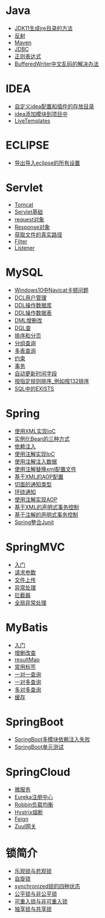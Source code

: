 # Java
- <a href="Java/JDK11生成jre目录的方法.md">JDK11生成jre目录的方法</a>
- <a href="Java/反射.md">反射</a>
- <a href="Java/Maven.md">Maven</a>
- <a href="Java/JDBC.md">JDBC</a>
- <a href="Java/正则表达式.md">正则表达式</a>
- <a href="Java/BufferedWriter中文乱码的解决办法.md">BufferedWriter中文乱码的解决办法</a>

# IDEA
- <a href="Java/idea/自定义idea配置和插件的存放目录.md">自定义idea配置和插件的存放目录</a>
- <a href="Java/idea/idea添加模块到项目中.md">idea添加模块到项目中</a>
- <a href="Java/idea/LiveTemplates.md">LiveTemplates</a>

# ECLIPSE
- <a href="Java/eclipse/导出导入eclipse的所有设置.md">导出导入eclipse的所有设置</a>

# Servlet
- <a href="Java/Servlet/Tomcat.md">Tomcat</a>
- <a href="Java/Servlet/Servlet基础.md">Servlet基础</a>
- <a href="Java/Servlet/request对象.md">request对象</a>
- <a href="Java/Servlet/Response对象.md">Response对象</a>
- <a href="Java/Servlet/获取文件的真实路径.md">获取文件的真实路径</a>
- <a href="Java/Servlet/Filter.md">Filter</a>
- <a href="Java/Servlet/Listener.md">Listener</a>
# MySQL
- <a href="Java/MySQL/Windows10中Navicat卡顿问题.md">Windows10中Navicat卡顿问题</a>
- <a href="Java/MySQL/DCL用户管理.md">DCL用户管理</a>
- <a href="Java/MySQL/DDL操作数据库.md">DDL操作数据库</a>
- <a href="Java/MySQL/DDL操作数据表.md">DDL操作数据表</a>
- <a href="Java/MySQL/DML增删改.md">DML增删改</a>
- <a href="Java/MySQL/DQL查.md">DQL查</a>
- <a href="Java/MySQL/排序和分页.md">排序和分页</a>
- <a href="Java/MySQL/分组查询.md">分组查询</a>
- <a href="Java/MySQL/多表查询.md">多表查询</a>
- <a href="Java/MySQL/约束.md">约束</a>
- <a href="Java/MySQL/事务.md">事务</a>
- <a href="Java/MySQL/自动更新时间字段.md">自动更新时间字段</a>
- <a href="Java/MySQL/按指定规则排序_例如按132排序.md">按指定规则排序_例如按132排序</a>
- <a href="Java/MySQL/SQL中的EXISTS.md">SQL中的EXISTS</a>
# Spring
- <a href="Java/Spring/使用XML实现IoC.md">使用XML实现IoC</a>
- <a href="Java/Spring/实例化Bean的三种方式.md">实例化Bean的三种方式</a>
- <a href="Java/Spring/依赖注入.md">依赖注入</a>
- <a href="Java/Spring/使用注解实现IoC.md">使用注解实现IoC</a>
- <a href="Java/Spring/使用注解注入数据.md">使用注解注入数据</a>
- <a href="Java/Spring/使用注解替换xml配置文件.md">使用注解替换xml配置文件</a>
- <a href="Java/Spring/基于XML的AOP配置.md">基于XML的AOP配置</a>
- <a href="Java/Spring/切面的通知类型.md">切面的通知类型</a>
- <a href="Java/Spring/环绕通知.md">环绕通知</a>
- <a href="Java/Spring/使用注解实现AOP.md">使用注解实现AOP</a>
- <a href="Java/Spring/基于XML的声明式事务控制.md">基于XML的声明式事务控制</a>
- <a href="Java/Spring/基于注解的声明式事务控制.md">基于注解的声明式事务控制</a>
- <a href="Java/Spring/Spring整合Junit.md">Spring整合Junit</a>
# SpringMVC
- <a href="Java/SpringMVC/入门.md">入门</a>
- <a href="Java/SpringMVC/请求参数.md">请求参数</a>
- <a href="Java/SpringMVC/文件上传.md">文件上传</a>
- <a href="Java/SpringMVC/异常处理.md">异常处理</a>
- <a href="Java/SpringMVC/拦截器.md">拦截器</a>
- <a href="Java/SpringMVC/全局异常处理.md">全局异常处理</a>
# MyBatis
- <a href="Java/MyBatis/入门.md">入门</a>
- <a href="Java/MyBatis/增删改查.md">增删改查</a>
- <a href="Java/MyBatis/resultMap.md">resultMap</a>
- <a href="Java/MyBatis/常用标签.md">常用标签</a>
- <a href="Java/MyBatis/一对一查询.md">一对一查询</a>
- <a href="Java/MyBatis/一对多查询.md">一对多查询</a>
- <a href="Java/MyBatis/多对多查询.md">多对多查询</a>
- <a href="Java/MyBatis/缓存.md">缓存</a>

# SpringBoot
- <a href="Java/SpringCloud/SpringBoot多模块依赖注入失败.md">SpringBoot多模块依赖注入失败</a>
- <a href="Java/SpringCloud/SpringBoot单元测试.md">SpringBoot单元测试</a>


# SpringCloud
- <a href="Java/SpringCloud/微服务.md">微服务</a>
- <a href="Java/SpringCloud/Eureka注册中心.md">Eureka注册中心</a>
- <a href="Java/SpringCloud/Robbin负载均衡.md">Robbin负载均衡</a>
- <a href="Java/SpringCloud/Hystrix熔断.md">Hystrix熔断</a>
- <a href="Java/SpringCloud/Feign.md">Feign</a>
- <a href="Java/SpringCloud/Zuul网关.md">Zuul网关</a>

# 锁简介
- <a href="Java/锁/乐观锁与悲观锁.md">乐观锁与悲观锁</a>
- <a href="Java/锁/自旋锁.md">自旋锁</a>
- <a href="Java/锁/synchronized锁的四种状态.md">synchronized锁的四种状态</a>
- <a href="Java/锁/公平锁与非公平锁.md">公平锁与非公平锁</a>
- <a href="Java/锁/可重入锁与非可重入锁.md">可重入锁与非可重入锁</a>
- <a href="Java/锁/独享锁与共享锁.md">独享锁与共享锁</a>

